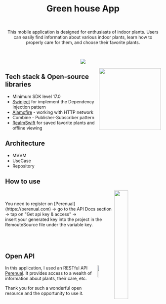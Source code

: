 <h1 align="center">Green house App</h1>
<br>
<p align="center">  
This mobile application is designed for enthusiasts of indoor plants. Users can easily find information about various indoor plants, learn how to properly care for them, and choose their favorite plants.
  <br>
</p>
  <br>
<p align="center">
<img src="https://github.com/AlexandraGromova/Greenhouse/assets/75542410/de36073b-5bbc-4c88-9017-dc005d6f6e0f"/>
</p>
  
<img src="![Simulator Screen 2024-05-31 at 00 59 16](https://github.com/AlexandraGromova/Greenhouse/assets/75542410/d4a5f415-bab3-4232-af55-0398b9f7a064)
" align="right" width="200"/>

  ## Tech stack & Open-source libraries
- Minimum SDK level 17.0 
- [Swinject](https://github.com/Swinject/Swinject) for implement the Dependency Injection pattern
- [Alamofire](https://github.com/Alamofire/Alamofire) - working with HTTP network
- Combine - Publisher-Subscriber pattern
- [RealmSwift](https://github.com/realm/realm-swift) for saved favorite plants and offline viewing

  
 ## Architecture
 - MVVM
 - UseCase
 - Repository

  ## How to use

  <img src="https://github.com/AlexandraGromova/Greenhouse/assets/75542410/1fc1eb2b-fadf-4fff-b2fd-4a68663bc967" align="right" width="30%"/>

<br>
<br>
You need to register on [Perenual](https://perenual.com) -> go to the API Docs section<br>
-> tap on "Get api key & access" -><br>
insert your generated key into the project in the RemouteSource file under the variable key.<br>
   <br>
   <br>
   <br>
   
  ## Open API

<img src="https://github.com/AlexandraGromova/Greenhouse/assets/75542410/43f86b8a-287c-405f-bc34-4297f3d26c22" align="right" width="10%"/>

  In this application, I used an RESTful API [Perenual](https://perenual.com/docs/api). It provides access to a wealth of information about plants, their care, etc.<br>
  
  Thank you for such a wonderful open resource and the opportunity to use it.



